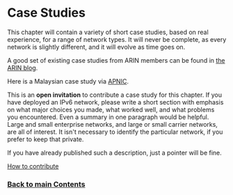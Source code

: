 # Case Studies

This chapter will contain a variety of short case studies, based on real
experience, for a range of network types. It will never be complete, as
every network is slightly different, and it will evolve as time goes on.

A good set of existing case studies from ARIN members can be found in
[the ARIN blog](https://www.arin.net/blog/ipv6/).

Here is a Malaysian case study via
[APNIC](https://blog.apnic.net/2023/03/17/telekom-malaysias-ipv6-readiness-journey/).

This is an __open invitation__ to contribute a case study for this chapter.
If you have deployed an IPv6 network, please write a short section
with emphasis on what major choices you made, what worked well, and
what problems you encountered. Even a summary in one paragraph would be helpful.
Large and small enterprise networks, and large or small carrier networks,
are all of interest. It isn't necessary to identify the particular network,
if you prefer to keep that private. 

If you have already published such a description, just a pointer will be fine.

[How to contribute](https://github.com/becarpenter/book6/blob/main/1.%20Introduction%20and%20Foreword/How%20to%20contribute.md#how-to-contribute)  

<!-- Link lines generated automatically; do not delete -->

### [<ins>Back to main Contents</ins>](../Contents.md)
